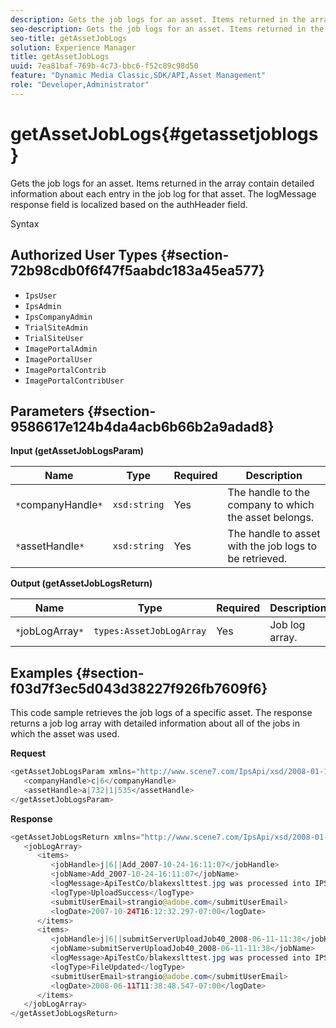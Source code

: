 ```yaml
---
description: Gets the job logs for an asset. Items returned in the array contain detailed information about each entry in the job log for that asset. The logMessage response field is localized based on the authHeader field.
seo-description: Gets the job logs for an asset. Items returned in the array contain detailed information about each entry in the job log for that asset. The logMessage response field is localized based on the authHeader field.
seo-title: getAssetJobLogs
solution: Experience Manager
title: getAssetJobLogs
uuid: 7ea81baf-769b-4c73-bbc6-f52c89c98d50
feature: "Dynamic Media Classic,SDK/API,Asset Management"
role: "Developer,Administrator"
---
```


# getAssetJobLogs{#getassetjoblogs}

Gets the job logs for an asset. Items returned in the array contain detailed information about each entry in the job log for that asset. The logMessage response field is localized based on the authHeader field.

 Syntax 

## Authorized User Types {#section-72b98cdb0f6f47f5aabdc183a45ea577}

* `IpsUser` 
* `IpsAdmin` 
* `IpsCompanyAdmin` 
* `TrialSiteAdmin` 
* `TrialSiteUser` 
* `ImagePortalAdmin` 
* `ImagePortalUser` 
* `ImagePortalContrib` 
* `ImagePortalContribUser`

## Parameters {#section-9586617e124b4da4acb6b66b2a9adad8}

**Input (getAssetJobLogsParam)** 

|  Name  | Type  | Required  | Description  |
|---|---|---|---|
|  `*`companyHandle`*`  | `xsd:string`  | Yes  | The handle to the company to which the asset belongs.  |
|  `*`assetHandle`*`  | `xsd:string`  | Yes  | The handle to asset with the job logs to be retrieved.  |

**Output (getAssetJobLogsReturn)** 

|  Name  | Type  | Required  | Description  |
|---|---|---|---|
|  `*`jobLogArray`*`  | `types:AssetJobLogArray`  | Yes  | Job log array.  |

## Examples {#section-f03d7f3ec5d043d38227f926fb7609f6}

This code sample retrieves the job logs of a specific asset. The response returns a job log array with detailed information about all of the jobs in which the asset was used.

**Request** 

```java
<getAssetJobLogsParam xmlns="http://www.scene7.com/IpsApi/xsd/2008-01-15">
   <companyHandle>c|6</companyHandle>
   <assetHandle>a|732|1|535</assetHandle>
</getAssetJobLogsParam>
```

**Response** 

```java
<getAssetJobLogsReturn xmlns="http://www.scene7.com/IpsApi/xsd/2008-01-15">
   <jobLogArray>
      <items>
         <jobHandle>j|6||Add_2007-10-24-16:11:07</jobHandle>
         <jobName>Add_2007-10-24-16:11:07</jobName>
         <logMessage>ApiTestCo/blakexslttest.jpg was processed into IPS</logMessage>
         <logType>UploadSuccess</logType>
         <submitUserEmail>strangio@adobe.com</submitUserEmail>
         <logDate>2007-10-24T16:12:32.297-07:00</logDate>
      </items>
      <items>
         <jobHandle>j|6||submitServerUploadJob40_2008-06-11-11:38</jobHandle>
         <jobName>submitServerUploadJob40_2008-06-11-11:38</jobName>
         <logMessage>ApiTestCo/blakexslttest.jpg was processed into IPS.</logMessage>
         <logType>FileUpdated</logType>
         <submitUserEmail>strangio@adobe.com</submitUserEmail>
         <logDate>2008-06-11T11:38:48.547-07:00</logDate>
      </items>
   </jobLogArray>
</getAssetJobLogsReturn>
```

